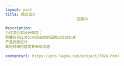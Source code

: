 ```yaml
---                
layout: post       
title: 微店设计
                                招募中
           
description: 
为红酒公司设计微店：
需要符合红酒公司较高的的品牌定位及标准
产品页面设计
其他详细内容需要继续沟通
     
contenturl: https://pro.lagou.com/project/7024.html      
---                 
```

